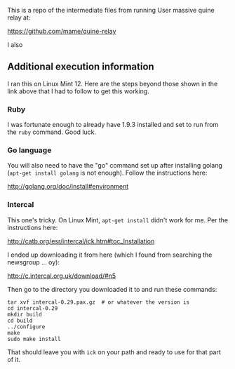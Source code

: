 This is a repo of the intermediate files from running User massive quine relay at:

https://github.com/mame/quine-relay

I also 

## Additional execution information

I ran this on Linux Mint 12.  Here are the steps beyond those shown in the link above that I had to follow to get this working.

### Ruby ###

I was fortunate enough to already have 1.9.3 installed and set to run from the `ruby` command.  Good luck.

### Go language ###

You will also need to have the "go" command set up after installing golang (`apt-get install golang` is not enough).  Follow the instructions here:

http://golang.org/doc/install#environment

### Intercal ###

This one's tricky.  On Linux Mint, `apt-get install` didn't work for me.  Per the instructions here:

http://catb.org/esr/intercal/ick.htm#toc_Installation

I ended up downloading it from here (which I found from searching the newsgroup ... oy):

http://c.intercal.org.uk/download/#n5

Then go to the directory you downloaded it to and run these commands:

    tar xvf intercal-0.29.pax.gz  # or whatever the version is
    cd intercal-0.29
    mkdir build
    cd build
    ../configure
    make
    sudo make install

That should leave you with `ick` on your path and ready to use for that part of it.
